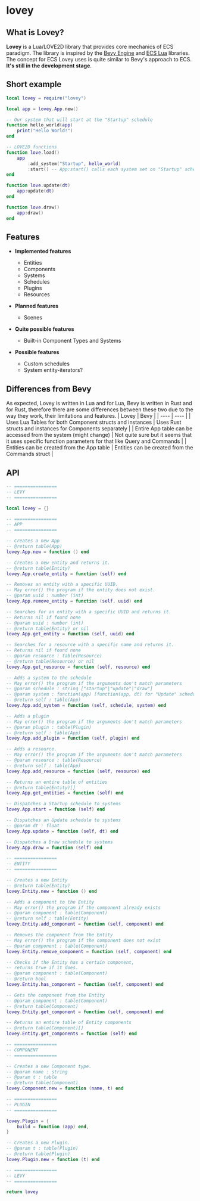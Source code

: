 # lovey

## What is Lovey?

**Lovey** is a Lua/LOVE2D library that provides core mechanics of ECS paradigm. The library is inspired by the [Bevy Engine](https://github.com/bevyengine/bevy) and [ECS Lua](https://github.com/nidorx/ecs-lua) libraries. The concept for ECS Lovey uses is quite similar to Bevy's approach to ECS. **It's still in the development stage**.

## Short example

```lua
local lovey = require("lovey")

local app = lovey.App.new()

-- Our system that will start at the "Startup" schedule
function hello_world(app)
	print("Hello World!")
end

-- LOVE2D functions
function love.load()
	app
		:add_system("Startup", hello_world)
		:start() -- App:start() calls each system set on "Startup" schedule
end

function love.update(dt)
	app:update(dt)
end

function love.draw()
	app:draw()
end
```

## Features
- **Implemented features**
	- Entities
	- Components
	- Systems
	- Schedules
	- Plugins
	- Resources

- **Planned features**
	- Scenes

- **Quite possible features**
	- Built-in Component Types and Systems

- **Possible features**
	- Custom schedules
	- System entity-iterators?

## Differences from Bevy
As expected, Lovey is written in Lua and for Lua, Bevy is written in Rust and for Rust, therefore there are some differences between these two due to the way they work, their limitations and features.
| Lovey | Bevy |
| ---- | ---- |
| Uses Lua Tables for both Component structs and instances | Uses Rust structs and instances for Components separately |
| Entire App table can be accessed from the system (might change) | Not quite sure but it seems that it uses specific function parameters for that like Query and Commands |
| Entities can be created from the App table | Entities can be created from the Commands struct |

## API
```lua
-- ================
-- LEVY
-- ================

local lovey = {}

-- ================
-- APP
-- ================

-- Creates a new App
-- @return table(App)
lovey.App.new = function () end

-- Creates a new entity and returns it.
-- @return table(Entity)
lovey.App.create_entity = function (self) end

-- Removes an entity with a specific UUID.
-- May error() the program if the entity does not exist.
-- @param uuid : number (int)
lovey.App.remove_entity = function (self, uuid) end

-- Searches for an entity with a specific UUID and returns it.
-- Returns nil if found none
-- @param uuid : number (int)
-- @return table(Entity) or nil
lovey.App.get_entity = function (self, uuid) end

-- Searches for a resource with a specific name and returns it.
-- Returns nil if found none
-- @param resource : table(Resource)
-- @return table(Resource) or nil
lovey.App.get_resource = function (self, resource) end

-- Adds a system to the schedule
-- May error() the program if the arguments don't match parameters
-- @param schedule : string ["startup"|"update"|"draw"]
-- @param system : function(app) [function(app, dt) for "Update" schedule]
-- @return self : table(App)
lovey.App.add_system = function (self, schedule, system) end

-- Adds a plugin
-- May error() the program if the arguments don't match parameters
-- @param plugin : table(Plugin)
-- @return self : table(App)
lovey.App.add_plugin = function (self, plugin) end

-- Adds a resource.
-- May error() the program if the arguments don't match parameters
-- @param resource : table(Resource)
-- @return self : table(App)
lovey.App.add_resource = function (self, resource) end

-- Returns an entire table of entities
-- @return table(Entity)[]
lovey.App.get_entities = function (self) end

-- Dispatches a Startup schedule to systems
lovey.App.start = function (self) end

-- Dispatches an Update schedule to systems
-- @param dt : float
lovey.App.update = function (self, dt) end

-- Dispatches a Draw schedule to systems
lovey.App.draw = function (self) end

-- ================
-- ENTITY
-- ================

-- Creates a new Entity
-- @return table(Entity)
lovey.Entity.new = function () end

-- Adds a component to the Entity
-- May error() the program if the component already exists
-- @param component : table(Component)
-- @return self : table(Entity)
lovey.Entity.add_component = function (self, component) end

-- Removes the component from the Entity
-- May error() the program if the component does not exist
-- @param component : table(Component)
lovey.Entity.remove_component = function (self, component) end

-- Checks if the Entity has a certain component,
-- returns true if it does.
-- @param component : table(Component)
-- @return bool
lovey.Entity.has_component = function (self, component) end

-- Gets the component from the Entity
-- @param component : table(Component)
-- @return table(Component)
lovey.Entity.get_component = function (self, component) end

-- Returns an entire table of Entity components
-- @return table(Component)[]
lovey.Entity.get_components = function (self) end

-- ================
-- COMPONENT
-- ================

-- Creates a new Component type.
-- @param name : string
-- @param t : table
-- @return table(Component)
lovey.Component.new = function (name, t) end

-- ================
-- PLUGIN
-- ================

lovey.Plugin = {
	build = function (app) end,
}

-- Creates a new Plugin.
-- @param t : table(Plugin)
-- @return table(Plugin)
lovey.Plugin.new = function (t) end

-- ================
-- LEVY
-- ================

return lovey
```